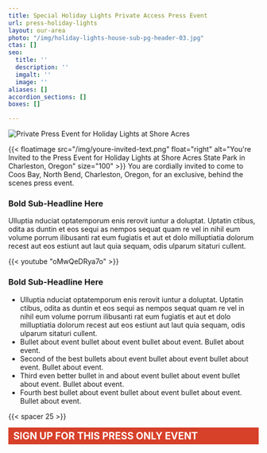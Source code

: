 ```yaml
---
title: Special Holiday Lights Private Access Press Event
url: press-holiday-lights
layout: our-area
photo: "/img/holiday-lights-house-sub-pg-header-03.jpg"
ctas: []
seo:
  title: ''
  description: ''
  imgalt: ''
  image: ''
aliases: []
accordion_sections: []
boxes: []

---
```

![Private Press Event for Holiday Lights at Shore Acres](/img/hero-holiday-lights-header.jpg)

{{< floatimage src="/img/youre-invited-text.png" float="right" alt="You're Invited to the Press Event for Holiday Lights at Shore Acres State Park in Charleston, Oregon" size="100" >}}
You are cordially invited to come to Coos Bay, North Bend, Charleston, Oregon, for an exclusive, behind the scenes press event.

### Bold Sub-Headline Here

Ulluptia nduciat optatemporum enis rerovit iuntur a doluptat. Uptatin ctibus, odita as duntin et eos sequi as nempos sequat quam re vel in nihil eum volume porrum ilibusanti rat eum fugiatis et aut et dolo milluptiatia dolorum recest aut eos estiunt aut laut quia sequam, odis ulparum sitaturi cullent.

{{< youtube "oMwQeDRya7o" >}}

### Bold Sub-Headline Here

* Ulluptia nduciat optatemporum enis rerovit iuntur a doluptat. Uptatin ctibus, odita as duntin et eos sequi as nempos sequat quam re vel in nihil eum volume porrum ilibusanti rat eum fugiatis et aut et dolo milluptiatia dolorum recest aut eos estiunt aut laut quia sequam, odis ulparum sitaturi cullent.
* Bullet about event bullet about event bullet about event. Bullet about event.
* Second of the best bullets about event bullet about event bullet about event. Bullet about event.
* Third even better bullet in and about event bullet about event bullet about event. Bullet about event.
* Fourth best bullet about event bullet about event bullet about event. Bullet about event.

{{< spacer 25 >}} <div style="background-color:#d74029; color:#ffffff; font-size: 1.4em; font-weight:bold;padding:5px 5px 5px 10px"> SIGN UP FOR THIS PRESS ONLY EVENT</div>

<script type="text/javascript" src="https://form.jotform.com/jsform/222785805493163"></script>